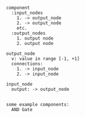     component
      :input_nodes
        1. -> output_node
        2. -> output_node
        etc.
      :output_nodes
        1. output node
        2. output node
    
    output_node
      v: value in range [-1, +1]
      connections:
        1. -> input_node
        2. -> input_node
    
    input_node
      output: -> output_node


    some example components:
      AND Gate
        

